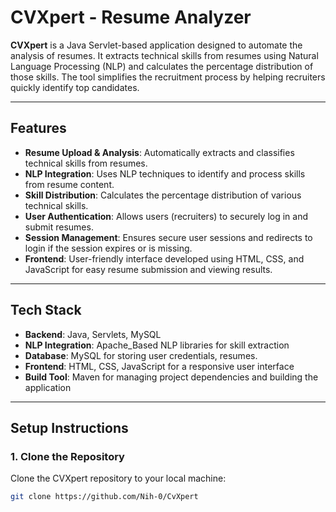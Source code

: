 # CVXpert - Resume Analyzer

**CVXpert** is a Java Servlet-based application designed to automate the analysis of resumes. It extracts technical skills from resumes using Natural Language Processing (NLP) and calculates the percentage distribution of those skills. The tool simplifies the recruitment process by helping recruiters quickly identify top candidates.

---

## Features

- **Resume Upload & Analysis**: Automatically extracts and classifies technical skills from resumes.
- **NLP Integration**: Uses NLP techniques to identify and process skills from resume content.
- **Skill Distribution**: Calculates the percentage distribution of various technical skills.
- **User Authentication**: Allows users (recruiters) to securely log in and submit resumes.
- **Session Management**: Ensures secure user sessions and redirects to login if the session expires or is missing.
- **Frontend**: User-friendly interface developed using HTML, CSS, and JavaScript for easy resume submission and viewing results.

---

## Tech Stack

- **Backend**: Java, Servlets, MySQL
- **NLP Integration**: Apache_Based NLP libraries for skill extraction
- **Database**: MySQL for storing user credentials, resumes.
- **Frontend**: HTML, CSS, JavaScript for a responsive user interface
- **Build Tool**: Maven for managing project dependencies and building the application

---

## Setup Instructions

### 1. Clone the Repository

Clone the CVXpert repository to your local machine:

```bash
git clone https://github.com/Nih-0/CvXpert
